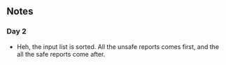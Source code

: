 ## Notes

### Day 2
- Heh, the input list is sorted. All the unsafe reports comes first, and the all the safe reports come after.